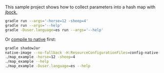This sample project shows how to collect
parameters into a hash map with [jbock.](https://github.com/h908714124/jbock)

````sh
gradle run --args='-horse=12 -sheep=4'
gradle run --args='--help'
gradle -Duser.language=es run --args='--help'
````

Or [compile to native](https://github.com/oracle/graal/releases) first:

````sh
gradle shadowJar
native-image --no-fallback -H:ResourceConfigurationFiles=config-native-image/resource-config.json -jar build/libs/jbock-map-example-all.jar map_example
./map_example -horse=12 -sheep=4
./map_example --help
./map_example -Duser.language=es --help
````

